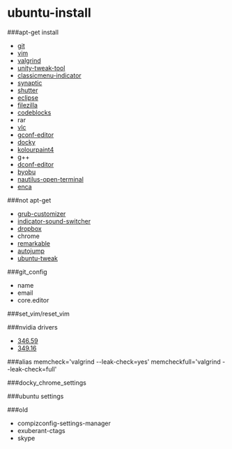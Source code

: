 # ubuntu-install

###apt-get install
- [git](http://git-scm.com/)
- [vim](http://www.vim.org/)
- [valgrind](http://valgrind.org/)
- [unity-tweak-tool](https://launchpad.net/unity-tweak-tool)
- [classicmenu-indicator](http://www.florian-diesch.de/software/classicmenu-indicator/)
- [synaptic](http://www.nongnu.org/synaptic/)
- [shutter](http://shutter-project.org/)
- [eclipse](http://eclipse.org/)
- [filezilla](https://filezilla-project.org/)
- [codeblocks](http://www.codeblocks.org/)
- rar
- [vlc](http://www.videolan.org/vlc/)
- [gconf-editor](https://projects.gnome.org/gconf/)
- [docky](http://wiki.go-docky.com/index.php?title=Welcome_to_the_Docky_wiki)
- [kolourpaint4](http://kolourpaint.org/)
- g++
- [dconf-editor](https://wiki.gnome.org/Projects/dconf)
- [byobu](http://byobu.co/)
- [nautilus-open-terminal](https://github.com/GNOME/nautilus)
- [enca](https://github.com/nijel/enca)

###not apt-get
- [grub-customizer](https://launchpad.net/grub-customizer)
- [indicator-sound-switcher](https://github.com/yktoo/indicator-sound-switcher)
- [dropbox](https://www.dropbox.com/install?os=lnx)
- chrome
- [remarkable](http://remarkableapp.net/)
- [autojump](https://github.com/joelthelion/autojump)
- [ubuntu-tweak](http://ubuntu-tweak.com/)

###git_config
- name
- email
- core.editor

###set_vim/reset_vim

###nvidia drivers
- [346.59](http://www.geforce.com.tw/drivers/results/83712) 
- [349.16](http://www.geforce.com.tw/drivers/results/83712) 

###alias
	memcheck='valgrind --leak-check=yes'
	memcheckfull='valgrind --leak-check=full'

###docky_chrome_settings

###ubuntu settings

###old
- compizconfig-settings-manager
- exuberant-ctags
- skype
